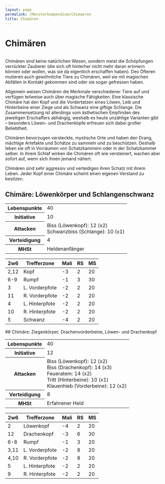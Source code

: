 ```yaml
---
layout: page
permalink: /Monsterkompendium/Chimaeren
title: Chimären
---
```


# Chimären

<img alt="" src="{{ site.baseurl }}/assets/pics/weltenbuch/gallery/monster/tn2/chimaere.jpg" />

Chimären sind keine natürlichen Wesen, sondern meist die Schöpfungen verrückter Zauberer (die sich oft hinterher nicht mehr daran erinnern können oder wollen, was sie da eigentlich erschaffen haben). Des Öfteren mutieren auch gewöhnliche Tiere zu Chimären, weil sie mit magischen Abfällen in Kontakt gekommen sind oder sie sogar gefressen haben.

Allgemein weisen Chimären die Merkmale verschiedener Tiere auf und verfügen teilweise auch über magische Fähigkeiten. Eine klassische Chimäre hat den Kopf und die Vordertatzen eines Löwen, Leib und Hinterbeine einer Ziege und als Schwanz eine giftige Schlange. Die Zusammensetzung ist allerdings vom ästhetischen Empfinden des jeweiligen Erschaffers abhängig, weshalb es heute unzählige Varianten gibt &ndash; besonders Löwen- und Drachenköpfe erfreuen sich dabei großer Beliebtheit.

Chimären bevorzugen versteckte, mystische Orte und haben den Drang, mächtige Artefakte und Schätze zu sammeln und zu beschützen. Deshalb leben sie oft in Vorräumen von Schatzkammern oder in der Schatzkammer selber. In ihrem Schlaf wirken die Chimären oft wie versteinert, wachen aber sofort auf, wenn sich ihnen jemand nähert.

Chimären sind sehr aggressiv und verteidigen ihren Schatz mit ihrem Leben. Jeder Kopf einer Chimäre scheint einen eigenen Verstand zu besitzen.

## Chimäre: Löwenkörper und Schlangenschwanz

<table>
<tbody>
<tr><th>Lebenspunkte</th><td>40</td></tr>
<tr><th>Initiative</th><td>10</td></tr>
<tr><th>Attacken</th><td>Biss (Löwenkopf): 12 (x2)<br/>
Schwanzbiss (Schlange): 10 (x1)</td></tr>
<tr><th>Verteidigung</th><td>4</td></tr>
<tr><th>MHSt</th><td>Heldenanfänger</td></tr>
</tbody>
</table>
<table>
<thead>
<tr><th>2w6</th><th>Trefferzone</th><th>Mali</th><th>RS</th><th>MS</th></tr>
</thead>
<tbody>
<tr><td>2,12</td><td>Kopf</td><td>-3</td><td>2</td><td>20</td></tr>
<tr><td>6-9</td><td>Rumpf</td><td>-1</td><td>3</td><td>30</td></tr>
<tr><td>3</td><td>L. Vorderpfote</td><td>-2</td><td>2</td><td>20</td></tr>
<tr><td>11</td><td>R. Vorderpfote</td><td>-2</td><td>2</td><td>20</td></tr>
<tr><td>4</td><td>L. Hinterpfote</td><td>-2</td><td>2</td><td>20</td></tr>
<tr><td>10</td><td>R. Hinterpfote</td><td>-2</td><td>2</td><td>20</td></tr>
<tr><td>5</td><td>Schwanz</td><td>-4</td><td>2</td><td>20</td></tr>
</tbody>
</table>
## Chimäre: Ziegenkörper, Drachenvorderbeine, Löwen- und Drachenkopf

<table>
<tbody>
<tr><th>Lebenspunkte</th><td>40</td></tr>
<tr><th>Initiative</th><td>12</td></tr>
<tr><th>Attacken</th><td>Biss (Löwenkopf): 12 (x2)<br/>
Biss (Drachenkopf): 14 (x3)<br/>
Feueratem: 14 (x2)<br/>
Tritt (Hinterbeine): 10 (x1)<br/>
Klauenhieb (Vorderbeine): 12 (x2)</td></tr>
<tr><th>Verteidigung</th><td>8</td></tr>
<tr><th>MHSt</th><td>Erfahrener Held</td></tr>
</tbody>
</table>
<table>
<thead>
<tr><th>2w6</th><th>Trefferzone</th><th>Mali</th><th>RS</th><th>MS</th></tr>
</thead>
<tbody>
<tr><td>2</td><td>Löwenkopf</td><td>-4</td><td>2</td><td>20</td></tr>
<tr><td>12</td><td>Drachenkopf</td><td>-3</td><td>6</td><td>30</td></tr>
<tr><td>6-8</td><td>Rumpf</td><td>-1</td><td>3</td><td>20</td></tr>
<tr><td>3,11</td><td>L. Vorderpfote</td><td>-2</td><td>8</td><td>20</td></tr>
<tr><td>4,10</td><td>R. Vorderpfote</td><td>-2</td><td>8</td><td>20</td></tr>
<tr><td>5</td><td>L. Hinterpfote</td><td>-2</td><td>2</td><td>20</td></tr>
<tr><td>9</td><td>R. Hinterpfote</td><td>-2</td><td>2</td><td>20</td></tr>
</tbody>
</table>
